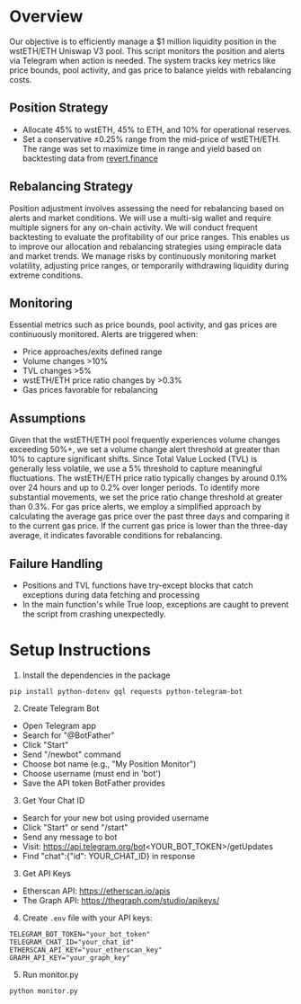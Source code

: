 # Overview
Our objective is to efficiently manage a $1 million liquidity position in the wstETH/ETH Uniswap V3 pool. This script monitors the position and alerts via Telegram when action is needed. The system tracks key metrics like price bounds, pool activity, and gas price to balance yields with rebalancing costs.

## Position Strategy
- Allocate 45% to wstETH, 45% to ETH, and 10% for operational reserves.
- Set a conservative ±0.25% range from the mid-price of wstETH/ETH. The range was set to maximize time in range and yield based on backtesting data from [revert.finance](https://revert.finance/#/initiator?network=mainnet&exchange=uniswapv3&token1=0xc02aaa39b223fe8d0a0e5c4f27ead9083c756cc2-native&token0=0x7f39c581f595b53c5cb19bd0b3f8da6c935e2ca0)

## Rebalancing Strategy
Position adjustment involves assessing the need for rebalancing based on alerts and market conditions. We will use a multi-sig wallet and require multiple signers for any on-chain activity. We will conduct frequent backtesting to evaluate the profitability of our price ranges. This enables us to improve our allocation and rebalancing strategies using empiracle data and market trends. We manage risks by continuously monitoring market volatility, adjusting price ranges, or temporarily withdrawing liquidity during extreme conditions.

## Monitoring
Essential metrics such as price bounds, pool activity, and gas prices are continuously monitored. Alerts are triggered when:
- Price approaches/exits defined range
- Volume changes >10%
- TVL changes >5%
- wstETH/ETH price ratio changes by >0.3%
- Gas prices favorable for rebalancing

## Assumptions
Given that the wstETH/ETH pool frequently experiences volume changes exceeding 50%+, we set a volume change alert threshold at greater than 10% to capture significant shifts. Since Total Value Locked (TVL) is generally less volatile, we use a 5% threshold to capture meaningful fluctuations. The wstETH/ETH price ratio typically changes by around 0.1% over 24 hours and up to 0.2% over longer periods. To identify more substantial movements, we set the price ratio change threshold at greater than 0.3%. For gas price alerts, we employ a simplified approach by calculating the average gas price over the past three days and comparing it to the current gas price. If the current gas price is lower than the three-day average, it indicates favorable conditions for rebalancing.

## Failure Handling
- Positions and TVL functions have try-except blocks that catch exceptions during data fetching and processing
- In the main function's while True loop, exceptions are caught to prevent the script from crashing unexpectedly.


# Setup Instructions
1. Install the dependencies in the package
```
pip install python-dotenv gql requests python-telegram-bot
```
2. Create Telegram Bot

- Open Telegram app
- Search for "@BotFather"
- Click "Start"
- Send "/newbot" command
- Choose bot name (e.g., "My Position Monitor")
- Choose username (must end in 'bot')
- Save the API token BotFather provides

3. Get Your Chat ID

- Search for your new bot using provided username
- Click "Start" or send "/start"
- Send any message to bot
- Visit: https://api.telegram.org/bot<YOUR_BOT_TOKEN>/getUpdates
- Find "chat":{"id": YOUR_CHAT_ID} in response

3. Get API Keys

- Etherscan API: https://etherscan.io/apis
- The Graph API: https://thegraph.com/studio/apikeys/

4. Create `.env` file with your API keys:
```
TELEGRAM_BOT_TOKEN="your_bot_token"
TELEGRAM_CHAT_ID="your_chat_id"
ETHERSCAN_API_KEY="your_etherscan_key"
GRAPH_API_KEY="your_graph_key"
```

5. Run monitor.py
```
python monitor.py
```
